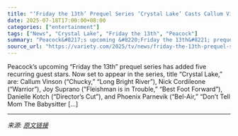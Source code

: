 ```yaml
---
title: "‘Friday the 13th’ Prequel Series ‘Crystal Lake’ Casts Callum Vinson as Jason Voorhees, Adds 4 More Recurring Guest Stars"
date: 2025-07-18T17:00:00+08:00
categories: ["entertainment"]
tags: ["News", "Crystal Lake", "Friday the 13th", "Peacock"]
summary: "Peacock&#8217;s upcoming &#8220;Friday the 13th&#8221; prequel series has added five recurring guest stars. Now set to appear in the series, title &#8220;Crystal Lake,&#8221; are: Callum Vinson (&#822"
source_url: "https://variety.com/2025/tv/news/friday-the-13th-prequel-series-crystal-lake-jason-voorhees-1236464718/"
---
```


Peacock&#8217;s upcoming &#8220;Friday the 13th&#8221; prequel series has added five recurring guest stars. Now set to appear in the series, title &#8220;Crystal Lake,&#8221; are: Callum Vinson (&#8220;Chucky,&#8221; &#8220;Long Bright River&#8221;), Nick Cordileone (&#8220;Warrior&#8221;), Joy Suprano (&#8220;Fleishman is in Trouble,&#8221; &#8220;Best Foot Forward&#8221;), Danielle Kotch (&#8220;Director’s Cut&#8221;), and Phoenix Parnevik (&#8220;Bel-Air,&#8221; &#8220;Don’t Tell Mom The Babysitter [&#8230;]

---

*来源: [原文链接](https://variety.com/2025/tv/news/friday-the-13th-prequel-series-crystal-lake-jason-voorhees-1236464718/)*
